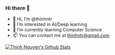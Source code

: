 ### Hi there 👋

- 👋 Hi, I’m @thinhntr
- 👀 I’m interested in AI/Deep learning
- 🌱 I’m currently learning Computer Science
- 📫 You can contact me at thinhntr@gmail.com

[![Thinh Nguyen's Github Stats](https://github-readme-stats.vercel.app/api?username=thinhntr&show_icons=true&theme=discord_old_blurple&hide_border=true&include_all_commits=true&count_private=true)](https://github.com/thinhntr)

<!--
**thinhntr/thinhntr** is a ✨ _special_ ✨ repository because its `README.md` (this file) appears on your GitHub profile.

Here are some ideas to get you started:

- 🔭 I’m currently working on ...
- 🌱 I’m currently learning ...
- 👯 I’m looking to collaborate on ...
- 🤔 I’m looking for help with ...
- 💬 Ask me about ...
- 📫 How to reach me: ...
- 😄 Pronouns: ...
- ⚡ Fun fact: ...
-->
